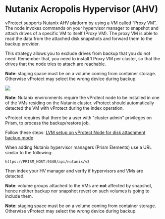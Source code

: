 # Nutanix Acropolis Hypervisor \(AHV\)

vProtect supports Nutanix AHV platform by using a VM called “Proxy VM”. The node invokes commands on your hypervisor manager to snapshot and attach drives of a specific VM to itself \(Proxy VM\). The proxy VM is able to read the data from the attached disk snapshots and forward them to the backup provider.

This strategy allows you to exclude drives from backup that you do not need. Remember that, you need to install 1 Proxy VM per cluster, so that the drives that the node tries to attach are reachable.

**Note**: staging space must be on a volume coming from container storage. Otherwise vProtect may select the wrong device during backup.

![](https://github.com/backupmonster/storware-vprotect-manual/tree/31778b5e60e67956cc3fb965d118537bb2d2be7e/.gitbook/assets/dell-emc-vprotect_nutanix-disk-attachment.png)

**Note**: Nutanix environments require the vProtect node to be installed in one of the VMs residing on the Nutanix cluster. vProtect should automatically detected the VM with vProtect during the index operation.

vProtect requires that there be a user with "cluster admin" privileges on Prism, to process the backup/restore job.

Follow these steps: [LVM setup on vProtect Node for disk attachment backup mode](../../common-tasks/lvm-setup-on-vprotect-node-for-disk-attachment-backup-mode.md)

When adding Nutanix hypervisor managers \(Prism Elements\) use a URL similar to the following:

```text
https://PRISM_HOST:9440/api/nutanix/v3
```

Then index your HV manager and verify if hypervisors and VMs are detected.

**Note**: volume groups attached to the VMs are **not** affected by snapshot, hence neither backup nor snapshot revert on such volumes is going to include them.

**Note**: staging space must be on a volume coming from container storage. Otherwise vProtect may select the wrong device during backup.

